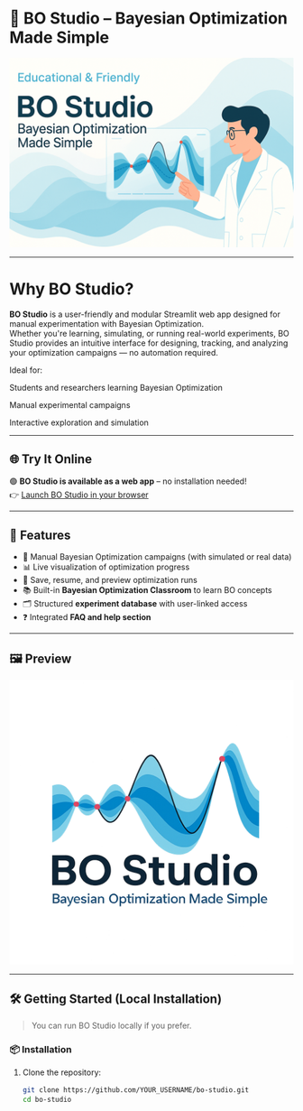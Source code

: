 # 🧪 BO Studio – Bayesian Optimization Made Simple

![BO Studio Logo](image3.png)

---
# Why BO Studio?

**BO Studio** is a user-friendly and modular Streamlit web app designed for manual experimentation with Bayesian Optimization.  
Whether you're learning, simulating, or running real-world experiments, BO Studio provides an intuitive interface for designing, tracking, and analyzing your optimization campaigns — no automation required.

Ideal for:

Students and researchers learning Bayesian Optimization

Manual experimental campaigns

Interactive exploration and simulation

---

## 🌐 Try It Online

🟢 **BO Studio is available as a web app** – no installation needed!  
👉 [Launch BO Studio in your browser](https://bo-studio.onrender.com/)

---

## 🚀 Features

- 🧰 Manual Bayesian Optimization campaigns (with simulated or real data)
- 📊 Live visualization of optimization progress
- 💾 Save, resume, and preview optimization runs
- 📚 Built-in **Bayesian Optimization Classroom** to learn BO concepts
- 🗂️ Structured **experiment database** with user-linked access
- ❓ Integrated **FAQ and help section**

---

## 🖼️ Preview

![BO Studio Logo](assets/image.png)

---

## 🛠️ Getting Started (Local Installation)

> You can run BO Studio locally if you prefer.

### 📦 Installation

1. Clone the repository:
   ```bash
   git clone https://github.com/YOUR_USERNAME/bo-studio.git
   cd bo-studio
